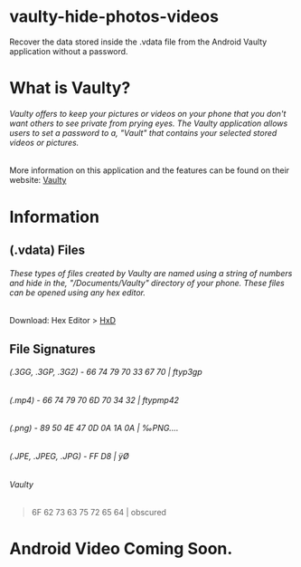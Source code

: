 # vaulty-hide-photos-videos
Recover the data stored inside the .vdata file from the Android Vaulty application without a password.

# What is Vaulty?
###### Vaulty offers to keep your pictures or videos on your phone that you don't want others to see private from prying eyes. The Vaulty application allows users to set a password to a, "Vault" that contains your selected stored videos or pictures. 
More information on this application and the features can be found on their website: [Vaulty](vaultyapp.com)


# Information
## (.vdata) Files
###### These types of files created by Vaulty are named using a string of numbers and hide in the, "/Documents/Vaulty" directory of your phone. These files can be opened using any hex editor. 
Download: Hex Editor > [HxD](https://mh-nexus.de/en/hxd/)

## File Signatures
###### (.3GG, .3GP, .3G2) - 66 74 79 70 33 67 70 | ftyp3gp
###### (.mp4) - 66 74 79 70 6D 70 34 32 | ftypmp42 
###### (.png) - 89 50 4E 47 0D 0A 1A 0A | ‰PNG....
###### (.JPE, .JPEG, .JPG) - FF D8 | ÿØ
###### Vaulty
> 6F 62 73 63 75 72 65 64 | obscured

# Android Video Coming Soon.
<placeholder>


  
